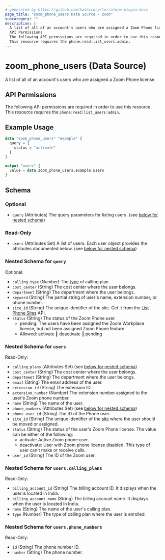 ```yaml
---
# generated by https://github.com/hashicorp/terraform-plugin-docs
page_title: "zoom_phone_users Data Source - zoom"
subcategory: ""
description: |-
  A list of all of an account's users who are assigned a Zoom Phone license.
  API Permissions
  The following API permissions are required in order to use this resource.
  This resource requires the phone:read:list_users:admin.
---
```


# zoom_phone_users (Data Source)

A list of all of an account's users who are assigned a Zoom Phone license.

## API Permissions
The following API permissions are required in order to use this resource.
This resource requires the `phone:read:list_users:admin`.

## Example Usage

```terraform
data "zoom_phone_users" "example" {
  query = {
    status = "activate"
  }
}

output "users" {
  value = data.zoom_phone_users.example.users
}
```

<!-- schema generated by tfplugindocs -->
## Schema

### Optional

- `query` (Attributes) The query parameters for listing users. (see [below for nested schema](#nestedatt--query))

### Read-Only

- `users` (Attributes Set) A list of users. Each user object provides the attributes documented below. (see [below for nested schema](#nestedatt--users))

<a id="nestedatt--query"></a>
### Nested Schema for `query`

Optional:

- `calling_type` (Number) The [type](https://marketplace.zoom.us/docs/api-reference/other-references/plans#zoom-phone-calling-plans) of calling plan.
- `cost_center` (String) The cost center where the user belongs.
- `department` (String) The department where the user belongs.
- `keyword` (String) The partial string of user's name, extension number, or phone number.
- `site_id` (String) The unique identifier of the site. Get it from the [List Phone Sites](https://marketplace.zoom.us/docs/api-reference/phone/methods#operation/listPhoneSites) API.
- `status` (String) The status of the Zoom Phone user.
  - pending: The users have been assigned the Zoom Workplace license, but not been assigned Zoom Phone feature.
  - Allowed: activate ┃ deactivate ┃ pending


<a id="nestedatt--users"></a>
### Nested Schema for `users`

Read-Only:

- `calling_plans` (Attributes Set) (see [below for nested schema](#nestedatt--users--calling_plans))
- `cost_center` (String) The cost center where the user belongs.
- `department` (String) The department where the user belongs.
- `email` (String) The email address of the user.
- `extension_id` (String) The extension ID.
- `extension_number` (Number) The extension number assigned to the user's Zoom phone number.
- `name` (String) The name of the user.
- `phone_numbers` (Attributes Set) (see [below for nested schema](#nestedatt--users--phone_numbers))
- `phone_user_id` (String) The ID of the Phone user.
- `site_id` (String) The unique identifier of the [site](https://support.zoom.us/hc/en-us/articles/360020809672z) where the user should be moved or assigned.
- `status` (String) The status of the user's Zoom Phone license. The value can be either of the following:
  - activate: Active Zoom phone user.
  - deactivate: User with Zoom phone license disabled. This type of user can't make or receive calls.
- `user_id` (String) The ID of the Zoom user.

<a id="nestedatt--users--calling_plans"></a>
### Nested Schema for `users.calling_plans`

Read-Only:

- `billing_account_id` (String) The billing account ID. It displays when the user is located in India.
- `billing_account_name` (String) The billing account name. It displays when the user is located in India.
- `name` (String) The name of the user's calling plan.
- `type` (Number) The type of calling plan where the user is enrolled.


<a id="nestedatt--users--phone_numbers"></a>
### Nested Schema for `users.phone_numbers`

Read-Only:

- `id` (String) The phone number ID.
- `number` (String) The phone number.
